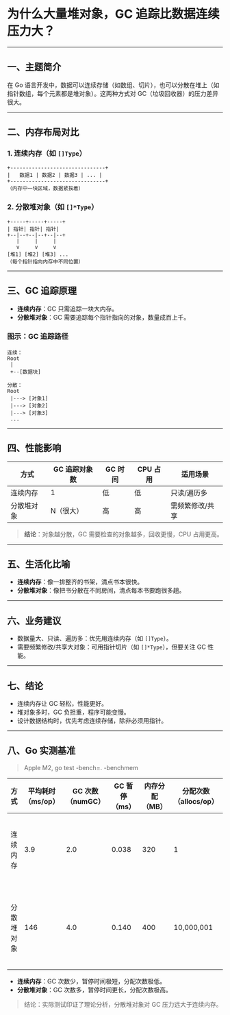 # 为什么大量堆对象，GC 追踪比数据连续压力大？

---

## 一、主题简介

在 Go 语言开发中，数据可以连续存储（如数组、切片），也可以分散在堆上（如指针数组，每个元素都是堆对象）。这两种方式对 GC（垃圾回收器）的压力差异很大。

---

## 二、内存布局对比

### 1. 连续内存（如 `[]Type`）

```
+-------------------------------+
|   数据1 | 数据2 | 数据3 | ... |
+-------------------------------+
（内存中一块区域，数据紧挨着）
```

### 2. 分散堆对象（如 `[]*Type`）

```
+-----+-----+-----+
| 指针| 指针| 指针|
+--|--+--|--+--|--+
   |     |     |
   v     v     v
[堆1] [堆2] [堆3] ...
（每个指针指向内存中不同位置）
```

---

## 三、GC 追踪原理

- **连续内存**：GC 只需追踪一块大内存。
- **分散堆对象**：GC 需要追踪每个指针指向的对象，数量成百上千。

### 图示：GC 追踪路径

```
连续：
Root
 |
 +--[数据块]

分散：
Root
 |---> [对象1]
 |---> [对象2]
 |---> [对象3]
 ...
```

---

## 四、性能影响

| 方式       | GC 追踪对象数 | GC 时间 | CPU 占用 | 适用场景        |
| ---------- | ------------- | ------- | -------- | --------------- |
| 连续内存   | 1             | 低      | 低       | 只读/遍历多     |
| 分散堆对象 | N（很大）     | 高      | 高       | 需频繁修改/共享 |

> **结论**：对象越分散，GC 需要检查的对象越多，回收更慢，CPU 占用更高。

---

## 五、生活化比喻

- **连续内存**：像一排整齐的书架，清点书本很快。
- **分散堆对象**：像把书分散在不同房间，清点每本书要跑很多趟。

---

## 六、业务建议

- 数据量大、只读、遍历多：优先用连续内存（如 `[]Type`）。
- 需要频繁修改/共享大对象：可用指针切片（如 `[]*Type`），但要关注 GC 性能。

---

## 七、结论

- 连续内存让 GC 轻松，性能更好。
- 堆对象多时，GC 负担重，程序可能变慢。
- 设计数据结构时，优先考虑连续存储，除非必须用指针。

---

## 八、Go 实测基准

> Apple M2, go test -bench=. -benchmem

| 方式       | 平均耗时（ms/op） | GC 次数（numGC） | GC 暂停（ms） | 内存分配（MB） | 分配次数（allocs/op） | 说明                          |
| ---------- | ----------------- | ---------------- | ------------- | -------------- | --------------------- | ----------------------------- |
| 连续内存   | 3.9               | 2.0              | 0.038         | 320            | 1                     | 一次分配到位，GC 负担极低     |
| 分散堆对象 | 146               | 4.0              | 0.140         | 400            | 10,000,001            | 每个元素单独分配，GC 负担极高 |

- **连续内存**：GC 次数少，暂停时间极短，分配次数极低。
- **分散堆对象**：GC 次数多，暂停时间更长，分配次数极高。

> 结论：实际测试印证了理论分析，分散堆对象对 GC 压力远大于连续内存。

